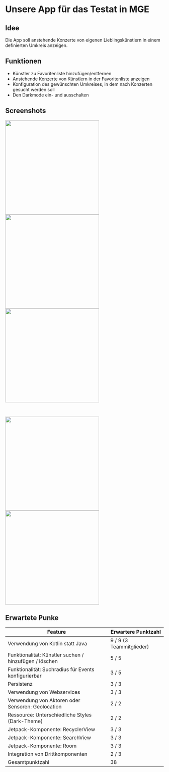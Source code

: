 # Unsere App für das Testat in MGE

## Idee
Die App soll anstehende Konzerte von eigenen Lieblingskünstlern in einem definierten Umkreis anzeigen.

## Funktionen
- Künstler zu Favoritenliste hinzufügen/entfernen
- Anstehende Konzerte von Künstlern in der Favoritenliste anzeigen
- Konfiguration des gewünschten Umkreises, in dem nach Konzerten gesucht werden soll
- Den Darkmode ein- und ausschalten

## Screenshots

<p float="left">
	<img src="img/artists-activity.png" width="298px" />
	<img src="img/search-activity.png" width="298px" />
	<img src="img/settings-activity.png" width="298px" />
</p>

</br>

<p float="left">
	<img src="img/events-activity.png" width="298px" />
	<img src="img/events-dark-activity.png" width="298px" />
</p>


## Erwartete Punke

<table>
	<thead>
		<tr>
			<th>Feature</th>
			<th>Erwartere Punktzahl</th>
		</tr>
	</thead>
	<tbody>
		<tr>
			<td>Verwendung von Kotlin statt Java</td>
			<td>9 / 9 (3 Teammitglieder)</td>
		</tr>
		<tr>
			<td>Funktionalität: Künstler suchen / hinzufügen / löschen</td>
			<td>5 / 5</td>
		</tr>
		<tr>
			<td>Funktionalität: Suchradius für Events konfigurierbar</td>
			<td>3 / 5</td>
		</tr>
		<tr>
			<td>Persistenz</td>
			<td>3 / 3</td>
		</tr>
		<tr>
			<td>Verwendung von Webservices</td>
			<td>3 / 3</td>
		</tr>
		<tr>
			<td>Verwendung von Aktoren oder Sensoren: Geolocation</td>
			<td>2 / 2</td>
		</tr>
		<tr>
			<td>Ressource: Unterschiedliche Styles (Dark-Theme)</td>
			<td>2 / 2</td>
		</tr>
		<tr>
			<td>Jetpack-Komponente: RecyclerView</td>
			<td>3 / 3</td>
		</tr>
		<tr>
			<td>Jetpack-Komponente: SearchView</td>
			<td>3 / 3</td>
		</tr>
		<tr>
			<td>Jetpack-Komponente: Room</td>
			<td>3 / 3</td>
		</tr>
		<tr>
			<td>Integration von Drittkomponenten</td>
			<td>2 / 3</td>
		</tr>	
		<tr>
			<td>Gesamtpunktzahl</td>
			<td>38</td>
		</tr>
	</tbody>
</table>